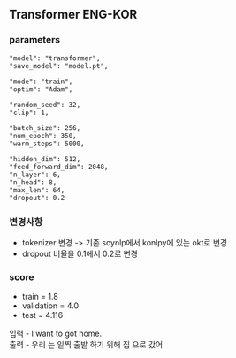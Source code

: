 ## Transformer ENG-KOR

### parameters
    "model": "transformer",
    "save_model": "model.pt",

    "mode": "train",
    "optim": "Adam",

    "random_seed": 32,
    "clip": 1,

    "batch_size": 256,
    "num_epoch": 350,
    "warm_steps": 5000,

    "hidden_dim": 512,
    "feed_forward_dim": 2048,
    "n_layer": 6,
    "n_head": 8,
    "max_len": 64,
    "dropout": 0.2

### 변경사항

- tokenizer 변경 -> 기존 soynlp에서 konlpy에 있는 okt로 변경
- dropout 비율을 0.1에서 0.2로 변경


### score
- train = 1.8
- validation = 4.0
- test = 4.116

입력 - I want to got home.  
출력 - 우리 는 일찍 출발 하기 위해 집 으로 갔어

